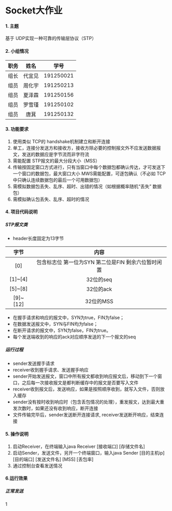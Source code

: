 # Socket大作业

#### 1. 主题

基于 UDP实现一种可靠的传输层协议（STP）

#### 2. 小组情况

| 职务 |  姓名  |   学号    |
| :--: | :----: | :-------: |
| 组长 | 代宜见 | 191250021 |
| 组员 | 周化宇 | 191250213 |
| 组员 | 夏泽霖 | 191250156 |
| 组员 | 罗雪瑾 | 191250102 |
| 组员 |  唐萁  | 191250132 |

#### 3. 功能要求

1. 使用类似 TCP的 handshake机制建立和断开连接
2. 单工，连接分发送方和接收方，接收方除必要的控制报文外不应发送数据报文，发送的数据应是字节流而非字符流
3. 需能配置 STP报文的最大分段大小（MSS）
4. 传输按固定窗口方式进行，只有当窗口中每个数据包都确认传达，才可发送下一个窗口的数据包，最大窗口大小 MWS需能配置，可逐包确认（不必如 TCP中只确认连续数据包的最后一个可用数据包）
5. 需模拟数据包丢失、乱序、超时、出错的情况（如根据概率随机“丢失” 数据包）
6. 需模拟确认包丢失、乱序、超时的情况

#### 4. 项目代码说明

##### STP报文类

- header长度固定为13字节

|   字节   |                        内容                         |
| :------: | :-------------------------------------------------: |
|   [0]    | 包含标志位 第一位为SYN 第二位是FIN 剩余六位暂时闲置 |
| [1]~[4]  |                      32位的seq                      |
| [5]~[8]  |                      32位的ack                      |
| [9]~[12] |                      32位的MSS                      |

- 在握手请求和响应的报文中，SYN为true，FIN为false；
- 在数据发送报文中，SYN与FIN均为false；
- 在断开请求的报文中，SYN为false，FIN为true。
- 每个发送端收到的响应的ack对应顺序发送的下一个报文的seq

##### 运行过程

- sender发送握手请求
- receiver收到握手请求、发送握手响应
- sender开始发送报文，窗口中所有报文都收到响应报文后，移动到下一个窗口，之后每一次接收报文是都判断缓存中的报文是否要写入文件
- receiver收到报文后，发送响应，如果是按照顺序收到，就写入文件，否则放入缓存
- sender没有按时收到响应时（包含丢包情况的处理），重发报文，达到最大重发次数时，如果还没有收到响应，断开连接
- 文件传输完毕后，sender发送断开连接请求, receiver发送断开响应，结束连接

#### 5. 操作说明

1. 启动Receiver，在终端输入java Receiver [接收端口] [存储文件名]
2. 启动Sender，发送文件，另开一个终端窗口，输入java Sender [目的主机ip] [目的端口] [发送文件名] [MSS] [丢包率]
3. 通过控制台查看发送情况

#### 6.运行效果

##### 正常发送

1



